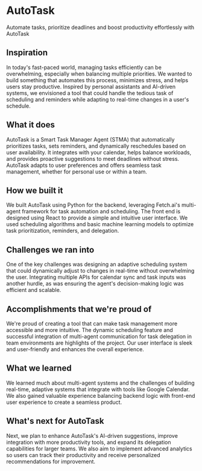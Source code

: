 # AutoTask
Automate tasks, prioritize deadlines and boost productivity effortlessly with AutoTask

## Inspiration

In today's fast-paced world, managing tasks efficiently can be overwhelming, especially when balancing multiple priorities. We wanted to build something that automates this process, minimizes stress, and helps users stay productive. Inspired by personal assistants and AI-driven systems, we envisioned a tool that could handle the tedious task of scheduling and reminders while adapting to real-time changes in a user's schedule.


## What it does

AutoTask is a Smart Task Manager Agent (STMA) that automatically prioritizes tasks, sets reminders, and dynamically reschedules based on user availability. It integrates with your calendar, helps balance workloads, and provides proactive suggestions to meet deadlines without stress. AutoTask adapts to user preferences and offers seamless task management, whether for personal use or within a team.


## How we built it

We built AutoTask using Python for the backend, leveraging Fetch.ai's multi-agent framework for task automation and scheduling. The front end is designed using React to provide a simple and intuitive user interface. We used scheduling algorithms and basic machine learning models to optimize task prioritization, reminders, and delegation.


## Challenges we ran into

One of the key challenges was designing an adaptive scheduling system that could dynamically adjust to changes in real-time without overwhelming the user. Integrating multiple APIs for calendar sync and task inputs was another hurdle, as was ensuring the agent's decision-making logic was efficient and scalable.


## Accomplishments that we're proud of

We're proud of creating a tool that can make task management more accessible and more intuitive. The dynamic scheduling feature and successful integration of multi-agent communication for task delegation in team environments are highlights of the project. Our user interface is sleek and user-friendly and enhances the overall experience.


## What we learned

We learned much about multi-agent systems and the challenges of building real-time, adaptive systems that integrate with tools like Google Calendar. We also gained valuable experience balancing backend logic with front-end user experience to create a seamless product.


## What's next for AutoTask

Next, we plan to enhance AutoTask's AI-driven suggestions, improve integration with more productivity tools, and expand its delegation capabilities for larger teams. We also aim to implement advanced analytics so users can track their productivity and receive personalized recommendations for improvement.
